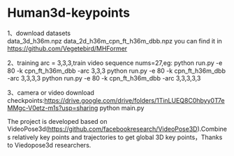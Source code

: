# Human3d-keypoints

1、download datasets<br>
data_3d_h36m.npz
data_2d_h36m_cpn_ft_h36m_dbb.npz
you can find it in https://github.com/Vegetebird/MHFormer

2、training
   arc = 3,3,3,train video sequence nums=27,eg:
   python run.py -e 80 -k cpn_ft_h36m_dbb -arc 3,3,3
   python run.py -e 80 -k cpn_ft_h36m_dbb -arc 3,3,3,3
   python run.py -e 80 -k cpn_ft_h36m_dbb -arc 3,3,3,3,3

3、camera or video
   download checkpoints:https://drive.google.com/drive/folders/1TinLUEQ8C0hbyy0T7eMMgc-V0etz-m1s?usp=sharing
   python main.py
   
The project is developed based on VideoPose3d(https://github.com/facebookresearch/VideoPose3D).Combines relatively key points and trajectories to get global 3D key points，Thanks to Viedopose3d researchers.
